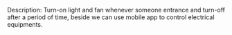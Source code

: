Description: Turn-on light and fan whenever someone entrance and turn-off after a period of time, beside we can use mobile app to control electrical equipments.
